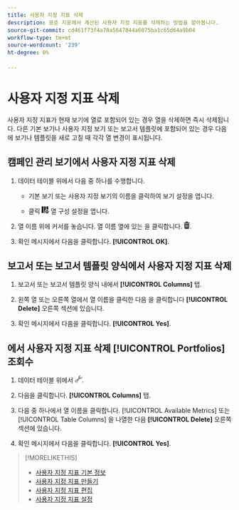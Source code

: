 ```yaml
---
title: 사용자 지정 지표 삭제
description: 표준 지표에서 계산된 사용자 지정 지표를 삭제하는 방법을 알아봅니다.
source-git-commit: cd461f73f4a70a5647844a6075ba1c65d64a9b04
workflow-type: tm+mt
source-wordcount: '239'
ht-degree: 0%

---
```


# 사용자 지정 지표 삭제

사용자 지정 지표가 현재 보기에 열로 포함되어 있는 경우 열을 삭제하면 즉시 삭제됩니다. 다른 기본 보기나 사용자 지정 보기 또는 보고서 템플릿에 포함되어 있는 경우 다음에 보기나 템플릿을 새로 고칠 때 각각 열 변경이 표시됩니다.

## 캠페인 관리 보기에서 사용자 지정 지표 삭제

1. 데이터 테이블 위에서 다음 중 하나를 수행합니다.

   * 기본 보기 또는 사용자 지정 보기의 이름을 클릭하여 보기 설정을 엽니다.

   * 클릭 ![사용자 정의 열](/help/search-social-commerce/assets/custom-columns.png "사용자 정의 열") 열 구성 설정을 엽니다.

1. 열 이름 위에 커서를 놓습니다. 열 이름 옆에 있는 을 클릭합니다. ![삭제](/help/search-social-commerce/assets/delete.png "삭제").

1. 확인 메시지에서 다음을 클릭합니다. **[!UICONTROL OK]**.

## 보고서 또는 보고서 템플릿 양식에서 사용자 지정 지표 삭제

1. 보고서 또는 보고서 템플릿 양식 내에서 **[!UICONTROL Columns]** 탭.

1. 왼쪽 열 또는 오른쪽 열에서 열 이름을 클릭한 다음 을 클릭합니다 **[!UICONTROL Delete]** 오른쪽 섹션에 있습니다.

1. 확인 메시지에서 다음을 클릭합니다. **[!UICONTROL Yes]**.

## 에서 사용자 지정 지표 삭제 [!UICONTROL Portfolios] 조회수

1. 데이터 테이블 위에서 ![선택한 보기 편집](/help/search-social-commerce/assets/view-settings.png "선택한 보기 편집").

1. 다음을 클릭합니다. **[!UICONTROL Columns]** 탭.

1. 다음 중 하나에서 열 이름을 클릭합니다. [!UICONTROL Available Metrics] 또는 [!UICONTROL Table Columns] 을 나열한 다음 **[!UICONTROL Delete]** 오른쪽 섹션에 있습니다.

1. 확인 메시지에서 다음을 클릭합니다. **[!UICONTROL Yes]**.

>[!MORELIKETHIS]
>
>* [사용자 지정 지표 기본 정보](custom-metric-about.md)
>* [사용자 지정 지표 만들기](custom-metric-create.md)
>* [사용자 지정 지표 편집](custom-metric-edit.md)
>* [사용자 지정 지표 설정](custom-metric-settings.md)

